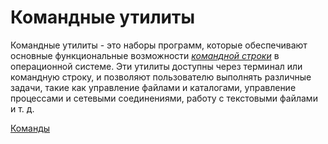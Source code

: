 # Командные утилиты

Командные утилиты - это наборы программ, которые обеспечивают основные функциональные возможности  *[командной строки](../README.md#shell)* в операционной системе. Эти утилиты доступны через терминал или командную строку, и позволяют пользователю выполнять различные задачи, такие как управление файлами и каталогами, управление процессами и сетевыми соединениями, работу с текстовыми файлами и т. д.

[Команды](../commands.md)